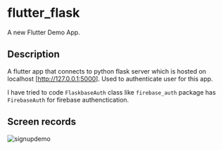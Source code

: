 # flutter_flask

A new Flutter Demo App.

## Description

A flutter app that connects to python flask server which is hosted on localhost [http://127.0.0.1:5000]. Used to authenticate user for this app.

I have tried to code `FlaskbaseAuth` class like `firebase_auth` package has `FirebaseAuth` for firebase authenctication.

## Screen records
![signupdemo](https://user-images.githubusercontent.com/85408038/184924613-a1e08adc-201f-4565-9ead-1d73b8c83bdb.gif)
